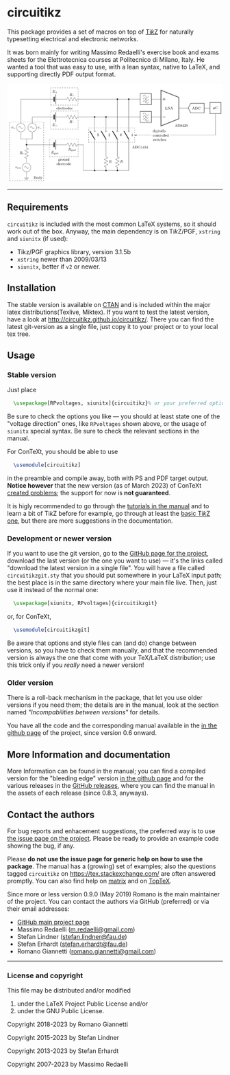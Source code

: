 
circuitikz
==========

This package provides a set of macros on top of [Ti*k*Z](https://github.com/pgf-tikz/pgf) for naturally typesetting electrical and electronic networks.

It was born mainly for writing Massimo Redaelli's exercise book and exams sheets for the Elettrotecnica courses at Politecnico di Milano, Italy. He wanted a tool that was easy to use, with a lean syntax, native to LaTeX, and supporting directly PDF output format.

![examle of a complex circuit](./example_ctikz.png)

--------------

## Requirements

`circuitikz` is included with the most common LaTeX systems, so it should work out of the box. Anyway, the main dependency is on Ti*k*Z/PGF, `xstring` and `siunitx` (if used):

* Tikz/PGF graphics library, version 3.1.5b
* `xstring` newer than 2009/03/13
* `siunitx`, better if `v2` or newer.

## Installation
The stable version is available on [CTAN](https://ctan.org/pkg/circuitikz?lang=en) and is included within the major latex distributions(Texlive, Miktex). If you want to test the latest version, have a look at http://circuitikz.github.io/circuitikz/. There you can find the latest git-version as a single file, just copy it to your project or to your local tex tree.

## Usage
### Stable version
Just place
```latex
  \usepackage[RPvoltages, siunitx]{circuitikz}% or your preferred options
```
Be sure to check the options you like — you should at least state one of the "voltage direction" ones, like `RPvoltages` shown above, or the usage of `siunitx` special syntax. Be sure to check the relevant sections in the manual.

For ConTeXt, you should be able to use
```latex
  \usemodule[circuitikz]
```
in the preamble and compile away, both with PS and PDF target output. **Notice however** that the new version (as of March 2023) of ConTeXt [created problems](https://github.com/circuitikz/circuitikz/issues/706); the support for now is **not guaranteed**.

It is higly recommended to go through the [tutorials in the manual](https://circuitikz.github.io/circuitikz/circuitikzmanualgit.pdf#c) and to learn a bit of Ti*k*Z before for example, go through at least the [basic Ti*k*Z one](https://tikz.dev/tutorial), but there are more suggestions in the documentation.

### Development or newer version

If you want to use the git version, go to the [GitHub page for the project](https://circuitikz.github.io/circuitikz/), download the last version (or the one you want to use)  — it's the links called "download the latest version in a single file". You will have a file called `circuitikzgit.sty` that you should put somewhere in your LaTeX input path; the best place is in the same directory where your main file live. Then, just use it instead of the normal one:

```latex
  \usepackage[siunitx, RPvoltages]{circuitikzgit}
```
or, for ConTeXt,
```latex
  \usemodule[circuitikzgit]
```

Be aware that options and style files can (and do) change between versions, so you have to check them manually, and that the recommended version is always the one that come with your TeX/LaTeX distribution; use this trick only if you *really* need a newer version!

### Older version

There is a roll-back mechanism in the package, that let you use older versions if you need them; the details are in the manual, look at the section named *"Incompabilities between versions"*  for details.

You have all the code and the corresponding manual available in the  [in the github page](http://circuitikz.github.io/circuitikz/)  of the project, since version 0.6 onward.

## More Information and documentation
More Information can be found in the manual; you can find a compiled version for the "bleeding edge" version [in the github page](http://circuitikz.github.io/circuitikz/circuitikzmanualgit.pdf) and for the various releases in the [GitHub releases](https://github.com/circuitikz/circuitikz/releases), where you can find the manual in the assets of each release (since 0.8.3, anyways).

## Contact the authors

For bug reports and enhacement suggestions, the preferred way is to use [the issue page on the project](https://github.com/circuitikz/circuitikz/issues). Please be ready to provide an example code showing the bug, if any.

Please **do not use the issue page for generic help on how to use the package**. The manual has a (growing) set of examples; also the questions tagged `circuitikz` on  https://tex.stackexchange.com/ are often answered promptly. You can also find help on [matrix](https://app.element.io/#/room/#pgf-tikz:matrix.org) and on [TopTeX](https://topanswers.xyz/tex).

Since more or less version 0.9.0 (May 2019) Romano is the main maintainer of the project. You can contact the authors via GitHub (preferred) or via their email addresses:

* [GitHub main project page](https://github.com/circuitikz/circuitikz)
* Massimo Redaelli (m.redaelli@gmail.com)
* Stefan Lindner (stefan.lindner@fau.de)
* Stefan Erhardt (stefan.erhardt@fau.de)
* Romano Giannetti (romano.giannetti@gmail.com)

-------------
### License and copyright

This file may be distributed and/or modified

1. under the LaTeX Project Public License and/or
2. under the GNU Public License.

Copyright 2018-2023 by Romano Giannetti

Copyright 2015-2023 by Stefan Lindner

Copyright 2013-2023 by Stefan Erhardt

Copyright 2007-2023 by Massimo Redaelli


